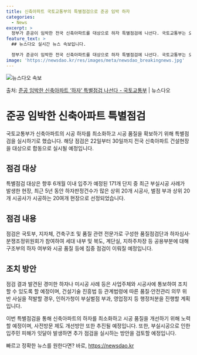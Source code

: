 ```yaml
---
title: 신축아파트 국토교통부의 특별점검으로 준공 임박 하자
categories:
  - News
excerpt: >
  정부가 준공이 임박한 전국 신축아파트를 대상으로 하자 특별점검에 나선다. 국토교통부는 오는 22일부터 30일…
feature_text: >
  ## 뉴스다오 실시간 뉴스 속보입니다.

  정부가 준공이 임박한 전국 신축아파트를 대상으로 하자 특별점검에 나선다. 국토교통부는 오는 22일부터 30일…
image: 'https://newsdao.kr/res/images/meta/newsdao_breakingnews.jpg'
---
```


![뉴스다오 속보](https://newsdao.kr/res/images/meta/newsdao_breakingnews.jpg)

<p>출처: <a href="https://newsdao.kr/3860" rel="dofollow">준공 임박한 신축아파트 ‘하자’ 특별점검 나선다 - 국토교통부</a> | 뉴스다오</p>

<h1>준공 임박한 신축아파트 특별점검</h1>

국토교통부가 신축아파트의 시공 하자를 최소화하고 시공 품질을 확보하기 위해 특별점검을 실시하기로 했습니다. 해당 점검은 22일부터 30일까지 전국 신축아파트 건설현장을 대상으로 합동으로 실시될 예정입니다.

<h2 data-ke-size="size26">점검 대상</h2>
특별점검 대상은 향후 6개월 이내 입주가 예정된 171개 단지 중 최근 부실시공 사례가 발생한 현장, 최근 5년 동안 하자판정건수가 많은 상위 20개 시공사, 벌점 부과 상위 20개 시공사가 시공하는 20여개 현장으로 선정되었습니다.

<h2 data-ke-size="size26">점검 내용</h2>
점검은 국토부, 지자체, 건축구조 및 품질 관련 전문가로 구성한 품질점검단과 하자심사·분쟁조정위원회가 참여하여 세대 내부 및 복도, 계단실, 지하주차장 등 공용부분에 대해 구조부의 하자 여부와 시공 품질 등에 집중 점검이 이뤄질 예정입니다.

<h2 data-ke-size="size26">조치 방안</h2>
점검 결과 발견된 경미한 하자나 미시공 사례 등은 사업주체와 시공사에 통보하여 조치할 수 있도록 할 예정이며, 건설기술 진흥법 등 관계법령에 따른 품질·안전관리 의무 위반 사실을 적발할 경우, 인허가청이 부실벌점 부과, 영업정지 등 행정처분을 진행할 계획입니다.

이번 특별점검을 통해 신축아파트의 하자를 최소화하고 시공 품질을 개선하기 위해 노력할 예정이며, 사전방문 제도 개선방안 또한 추진될 예정입니다. 또한, 부실시공으로 인한 입주민 피해가 잇달아 발생하면 추가 점검을 실시하는 방안을 검토할 예정입니다. 

빠르고 정확한 뉴스를 원한다면? 바로, <a href="https://newsdao.kr" rel="dofollow">https://newsdao.kr</a>


